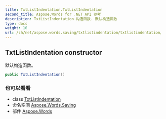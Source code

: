 ```yaml
---
title: TxtListIndentation.TxtListIndentation
second_title: Aspose.Words for .NET API 参考
description: TxtListIndentation 构造函数. 默认构造函数
type: docs
weight: 10
url: /zh/net/aspose.words.saving/txtlistindentation/txtlistindentation/
---
```

## TxtListIndentation constructor

默认构造函数。

```csharp
public TxtListIndentation()
```

### 也可以看看

* class [TxtListIndentation](../)
* 命名空间 [Aspose.Words.Saving](../../txtlistindentation/)
* 部件 [Aspose.Words](../../../)


